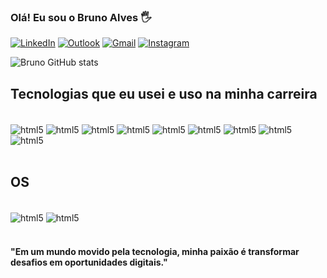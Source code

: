
### Olá! Eu sou o Bruno Alves 🖐

[![LinkedIn](https://img.shields.io/badge/LinkedIn-0077B5?style=for-the-badge&logo=linkedin&logoColor=white
)](https://www.linkedin.com/in/brunoalvesdev21/)
[![Outlook](https://img.shields.io/badge/Microsoft_Outlook-0078D4?style=for-the-badge&logo=microsoft-outlook&logoColor=white
)](b.mega@outlook.com)
[![Gmail](https://img.shields.io/badge/Gmail-D14836?style=for-the-badge&logo=gmail&logoColor=white)](b.bruno0908@gmail.com)
[![Instagram](https://img.shields.io/badge/Instagram-E4405F?style=for-the-badge&hplogo=instagram&logoColor=white)](https://istagram.com/brunoalves0908)

![Bruno GitHub stats](https://github-readme-stats.vercel.app/api?username=brunodev21&show_icons=true&theme=highcontrast)

## Tecnologias que eu usei e uso na minha carreira

<div style="display: inline block"><br/>
    <img align="center" alt="html5" src="https://img.shields.io/badge/JavaScript-F7DF1E?style=for-the-badge&logo=javascript&logoColor=black"/>
    <img align="center" alt="html5" src="https://img.shields.io/badge/React-20232A?style=for-the-badge&logo=react&logoColor=61DAFB"/>
    <img align="center" alt="html5" src="https://img.shields.io/badge/React_Native-20232A?style=for-the-badge&logo=react&logoColor=61DAFB"/>
    <img align="center" alt="html5" src="https://img.shields.io/badge/TypeScript-007ACC?style=for-the-badge&logo=typescript&logoColor=white"/>
    <img align="center" alt="html5" src="https://img.shields.io/badge/Node.js-43853D?style=for-the-badge&logo=node.js&logoColor=white"/>
    <img align="center" alt="html5" src="https://img.shields.io/badge/Python-3776AB?style=for-the-badge&logo=python&logoColor=white"/>
    <img align="center" alt="html5" src="https://img.shields.io/badge/Django-092E20?style=for-the-badge&logo=django&logoColor=white"/>
    <img align="center" alt="html5" src="https://img.shields.io/badge/Go-00ADD8?style=for-the-badge&logo=go&logoColor=white"/>
    <img align="center" alt="html5" src="https://img.shields.io/badge/PostgreSQL-316192?style=for-the-badge&logo=postgresql&logoColor=white"/>
</div><br/>

## OS

<div style="display: inline block"><br/>
   <img align="center" alt="html5" src="https://img.shields.io/badge/Windows-0078D6?style=for-the-badge&logo=windows&logoColor=white"/>
   <img align="center" alt="html5" src="https://img.shields.io/badge/Linux_Mint-87CF3E?style=for-the-badge&logo=linux-mint&logoColor=white"/>
</div><br/>

#### "Em um mundo movido pela tecnologia, minha paixão é transformar desafios em oportunidades digitais."
